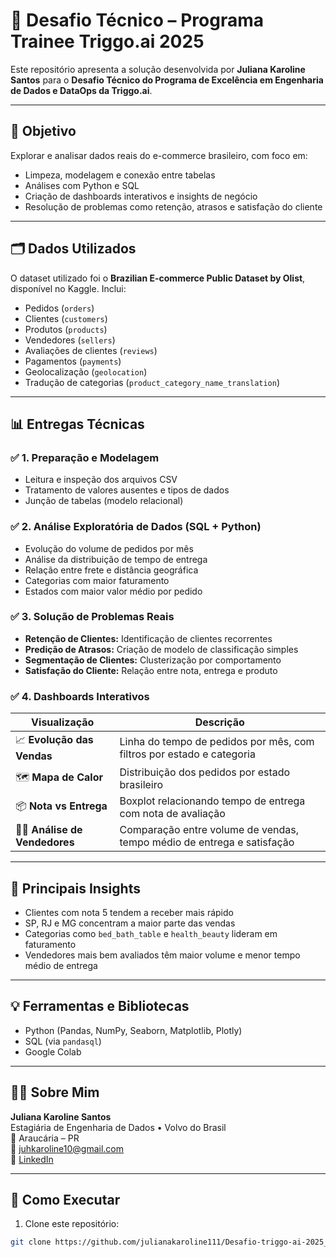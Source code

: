 # 🚀 Desafio Técnico – Programa Trainee Triggo.ai 2025

Este repositório apresenta a solução desenvolvida por **Juliana Karoline Santos** para o **Desafio Técnico do Programa de Excelência em Engenharia de Dados e DataOps da Triggo.ai**.

---

## 📌 Objetivo

Explorar e analisar dados reais do e-commerce brasileiro, com foco em:

- Limpeza, modelagem e conexão entre tabelas
- Análises com Python e SQL
- Criação de dashboards interativos e insights de negócio
- Resolução de problemas como retenção, atrasos e satisfação do cliente

---

## 🗂️ Dados Utilizados

O dataset utilizado foi o **Brazilian E-commerce Public Dataset by Olist**, disponível no Kaggle. Inclui:

- Pedidos (`orders`)
- Clientes (`customers`)
- Produtos (`products`)
- Vendedores (`sellers`)
- Avaliações de clientes (`reviews`)
- Pagamentos (`payments`)
- Geolocalização (`geolocation`)
- Tradução de categorias (`product_category_name_translation`)

---

## 📊 Entregas Técnicas

### ✅ 1. Preparação e Modelagem
- Leitura e inspeção dos arquivos CSV
- Tratamento de valores ausentes e tipos de dados
- Junção de tabelas (modelo relacional)

### ✅ 2. Análise Exploratória de Dados (SQL + Python)
- Evolução do volume de pedidos por mês
- Análise da distribuição de tempo de entrega
- Relação entre frete e distância geográfica
- Categorias com maior faturamento
- Estados com maior valor médio por pedido

### ✅ 3. Solução de Problemas Reais
- **Retenção de Clientes:** Identificação de clientes recorrentes
- **Predição de Atrasos:** Criação de modelo de classificação simples
- **Segmentação de Clientes:** Clusterização por comportamento
- **Satisfação do Cliente:** Relação entre nota, entrega e produto

### ✅ 4. Dashboards Interativos

| Visualização            | Descrição |
|-------------------------|-----------|
| 📈 **Evolução das Vendas** | Linha do tempo de pedidos por mês, com filtros por estado e categoria |
| 🗺️ **Mapa de Calor**         | Distribuição dos pedidos por estado brasileiro |
| 📦 **Nota vs Entrega**       | Boxplot relacionando tempo de entrega com nota de avaliação |
| 🧑‍💼 **Análise de Vendedores** | Comparação entre volume de vendas, tempo médio de entrega e satisfação |

---

## 🧠 Principais Insights

- Clientes com nota 5 tendem a receber mais rápido
- SP, RJ e MG concentram a maior parte das vendas
- Categorias como `bed_bath_table` e `health_beauty` lideram em faturamento
- Vendedores mais bem avaliados têm maior volume e menor tempo médio de entrega

---

## 💡 Ferramentas e Bibliotecas

- Python (Pandas, NumPy, Seaborn, Matplotlib, Plotly)
- SQL (via `pandasql`)
- Google Colab

---

## 👩‍💻 Sobre Mim

**Juliana Karoline Santos**  
Estagiária de Engenharia de Dados • Volvo do Brasil  
📍 Araucária – PR  
📧 juhkaroline10@gmail.com  
🔗 [LinkedIn](https://www.linkedin.com/in/julianakarolinesantos)

---

## 📝 Como Executar

1. Clone este repositório:
```bash
git clone https://github.com/julianakaroline111/Desafio-triggo-ai-2025_Juliana_Santos.git
